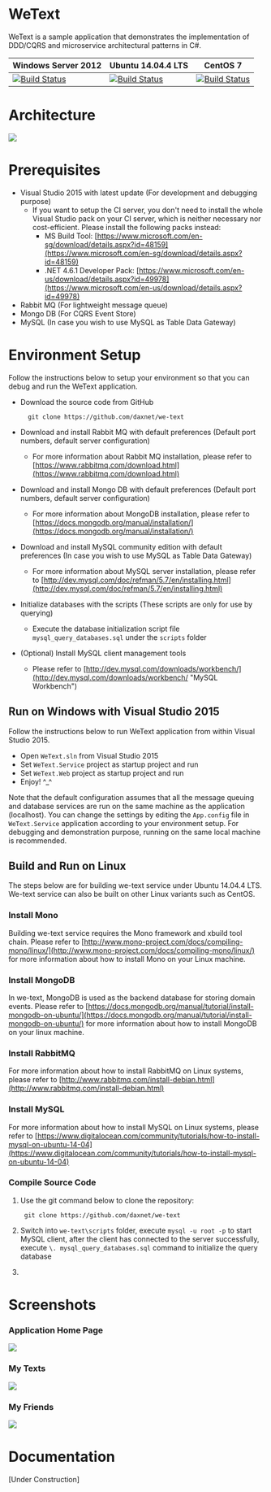 # WeText
WeText is a sample application that demonstrates the implementation of DDD/CQRS and microservice architectural patterns in C#.

| Windows Server 2012 | Ubuntu 14.04.4 LTS | CentOS 7 |
|---------------------|--------------------|----------|
|[![Build Status](http://daxnet.me:8080/buildStatus/icon?job=we-text-win)](http://daxnet.me:8080/job/we-text-win/)|[![Build Status](http://daxnet.me:8080/buildStatus/icon?job=we-text-ubuntu)](http://daxnet.me:8080/job/we-text-ubuntu/)|[![Build Status](http://daxnet.me:8080/buildStatus/icon?job=we-text-centos)](http://daxnet.me:8080/job/we-text-centos/)|


# Architecture
![](https://raw.githubusercontent.com/wiki/daxnet/we-text/img/Architecture.png)

# Prerequisites
- Visual Studio 2015 with latest update (For development and debugging purpose)
	- If you want to setup the CI server, you don't need to install the whole Visual Studio pack on your CI server, which is neither necessary nor cost-efficient. Please install the following packs instead:
		- MS Build Tool: [https://www.microsoft.com/en-sg/download/details.aspx?id=48159](https://www.microsoft.com/en-sg/download/details.aspx?id=48159)
		- .NET 4.6.1 Developer Pack: [https://www.microsoft.com/en-us/download/details.aspx?id=49978](https://www.microsoft.com/en-us/download/details.aspx?id=49978)
- Rabbit MQ (For lightweight message queue)
- Mongo DB (For CQRS Event Store)
- MySQL (In case you wish to use MySQL as Table Data Gateway)

# Environment Setup
Follow the instructions below to setup your environment so that you can debug and run the WeText application.

- Download the source code from GitHub

		git clone https://github.com/daxnet/we-text
-  Download and install Rabbit MQ with default preferences (Default port numbers, default server configuration)
	-  For more information about Rabbit MQ installation, please refer to [https://www.rabbitmq.com/download.html](https://www.rabbitmq.com/download.html)
-  Download and install Mongo DB with default preferences (Default port numbers, default server configuration)
	-  For more information about MongoDB installation, please refer to [https://docs.mongodb.org/manual/installation/](https://docs.mongodb.org/manual/installation/)
-  Download and install MySQL community edition with default preferences (In case you wish to use MySQL as Table Data Gateway)
	-  For more information about MySQL server installation, please refer to [http://dev.mysql.com/doc/refman/5.7/en/installing.html](http://dev.mysql.com/doc/refman/5.7/en/installing.html)
-  Initialize databases with the scripts (These scripts are only for use by querying)
	-  Execute the database initialization script file `mysql_query_databases.sql` under the `scripts` folder
-  (Optional) Install MySQL client management tools
	-  Please refer to [http://dev.mysql.com/downloads/workbench/](http://dev.mysql.com/downloads/workbench/ "MySQL Workbench")

## Run on Windows with Visual Studio 2015
Follow the instructions below to run WeText application from within Visual Studio 2015.

-  Open `WeText.sln` from Visual Studio 2015
-  Set `WeText.Service` project as startup project and run
-  Set `WeText.Web` project as startup project and run
-  Enjoy! ^_^

Note that the default configuration assumes that all the message queuing and database services are run on the same machine as the application (localhost). You can change the settings by editing the `App.config` file in `WeText.Service` application according to your environment setup. For debugging and demonstration purpose, running on the same local machine is recommended.

## Build and Run on Linux
The steps below are for building we-text service under Ubuntu 14.04.4 LTS. We-text service can also be built on other Linux variants such as CentOS.
### Install Mono
Building we-text service requires the Mono framework and xbuild tool chain. Please refer to [http://www.mono-project.com/docs/compiling-mono/linux/](http://www.mono-project.com/docs/compiling-mono/linux/) for more information about how to install Mono on your Linux machine.

### Install MongoDB
In we-text, MongoDB is used as the backend database for storing domain events. Please refer to [https://docs.mongodb.org/manual/tutorial/install-mongodb-on-ubuntu/](https://docs.mongodb.org/manual/tutorial/install-mongodb-on-ubuntu/) for more information about how to install MongoDB on your linux machine.

### Install RabbitMQ
For more information about how to install RabbitMQ on Linux systems, please refer to [http://www.rabbitmq.com/install-debian.html](http://www.rabbitmq.com/install-debian.html)

### Install MySQL
For more information about how to install MySQL on Linux systems, please refer to [https://www.digitalocean.com/community/tutorials/how-to-install-mysql-on-ubuntu-14-04](https://www.digitalocean.com/community/tutorials/how-to-install-mysql-on-ubuntu-14-04)

### Compile Source Code
1. Use the git command below to clone the repository:

		git clone https://github.com/daxnet/we-text
2. Switch into `we-text\scripts` folder, execute `mysql -u root -p` to start MySQL client, after the client has connected to the server successfully, execute `\. mysql_query_databases.sql` command to initialize the query database
3. 

# Screenshots
### Application Home Page
![](https://raw.githubusercontent.com/wiki/daxnet/we-text/img/ApplicationHomePage.png)

### My Texts
![](https://raw.githubusercontent.com/wiki/daxnet/we-text/img/ApplicationMyTexts.png)

### My Friends
![](https://raw.githubusercontent.com/wiki/daxnet/we-text/img/ApplicationMyFriends.png)

# Documentation
[Under Construction]
